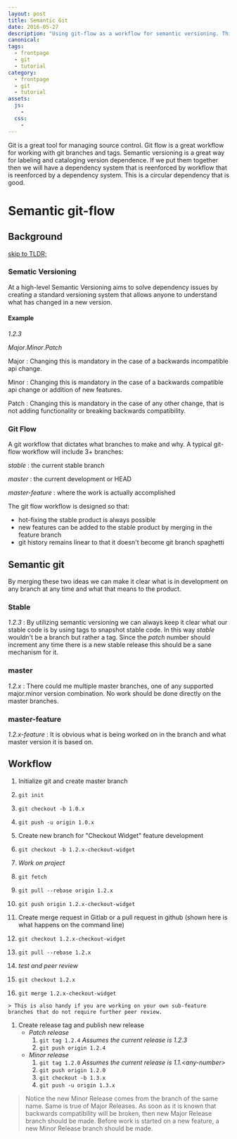 ```yaml
---
layout: post
title: Semantic Git
date: 2016-05-27
description: "Using git-flow as a workflow for semantic versioning. This is a circular dependency that is good."
canonical:
tags:
  - frontpage
  - git
  - tutorial
category:
  - frontpage
  - git
  - tutorial
assets:
  js:
    -
  css:
    -
---
```


Git is a great tool for managing source control. Git flow is a great workflow for working with git branches and tags. Semantic versioning is a great way for labeling and cataloging version dependence. If we put them together then we will have a dependency system that is reenforced by workflow that is reenforced by a dependency system. This is a circular dependency that is good.

# Semantic git-flow

## Background

[skip to TLDR;](#tldr)

### Sematic Versioning

At a high-level Semantic Versioning aims to solve dependency issues by creating a standard versioning system that allows anyone to understand what has changed in a new version.

#### Example

*1.2.3*

*_Major_*.*_Minor_*.*_Patch_*

Major
: Changing this is mandatory in the case of a backwards incompatible api change.

Minor
: Changing this is mandatory in the case of a backwards compatible api change or addition of new features.

Patch
: Changing this is mandatory in the case of any other change, that is not adding functionality or breaking backwards compatibility.

### Git Flow

A git workflow that dictates what branches to make and why. A typical git-flow workflow will include 3+ branches:

*stable*
: the current stable branch

*master*
: the current development or HEAD

*master-feature*
: where the work is actually accomplished

The git flow workflow is designed so that:

- hot-fixing the stable product is always possible
- new features can be added to the stable product by merging in the feature branch
- git history remains linear to that it doesn't become git branch spaghetti

## Semantic git <a name="tldr"></a>

By merging these two ideas we can make it clear what is in development on any branch at any time and what that means to the product.

### Stable

*1.2.3*
: By utilizing semantic versioning we can always keep it clear what our stable code is by using tags to snapshot stable code. In this way _stable_ wouldn't be a branch but rather a tag. Since the _patch_ number should increment any time there is a new stable release this should be a sane mechanism for it.

### master

*1.2.x*
: There could me multiple master branches, one of any supported major.minor version combination. No work should be done directly on the master branches.

### master-feature

*1.2.x-feature*
: It is obvious what is being worked on in the branch and what master version it is based on.

## Workflow

1. Initialize git and create master branch
  1. ```git init```
  1. ```git checkout -b 1.0.x```
  1. ```git push -u origin 1.0.x```

1. Create new branch for "Checkout Widget" feature development
  1. ```git checkout -b 1.2.x-checkout-widget```
  1. _Work on project_
  1. ```git fetch```
  1. ```git pull --rebase origin 1.2.x```
  1. ```git push origin 1.2.x-checkout-widget```

1. Create merge request in Gitlab or a pull request in github (shown here is what happens on the command line)
  1. ```git checkout 1.2.x-checkout-widget```
  1. ```git pull --rebase 1.2.x```
  1. _test and peer review_
  1. ```git checkout 1.2.x```
  1. ```git merge 1.2.x-checkout-widget```

    > This is also handy if you are working on your own sub-feature branches that do not require further peer review.

1. Create release tag and publish new release
    - *Patch release*
      1. ```git tag 1.2.4``` _Assumes the current release is 1.2.3_
      1. ```git push origin 1.2.4```
    - *Minor release*
      1. ```git tag 1.2.0``` _Assumes the current release is 1.1.\<any-number\>_
      1. ```git push origin 1.2.0```
      1. ```git checkout -b 1.3.x```
      1. ```git push -u origin 1.3.x```

  > Notice the new Minor Release comes from the branch of the same name. Same is true of Major Releases. As soon as it is known that backwards compatibility will be broken, then new Major Release branch should be made. Before work is started on a new feature, a new Minor Release branch should be made.
